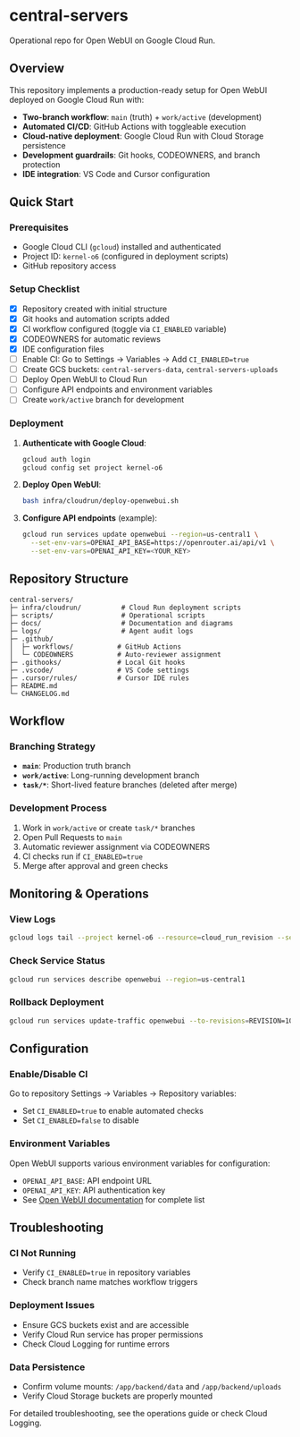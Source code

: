 # central-servers

Operational repo for Open WebUI on Google Cloud Run.

## Overview

This repository implements a production-ready setup for Open WebUI deployed on Google Cloud Run with:

- **Two-branch workflow**: `main` (truth) + `work/active` (development)
- **Automated CI/CD**: GitHub Actions with toggleable execution
- **Cloud-native deployment**: Google Cloud Run with Cloud Storage persistence
- **Development guardrails**: Git hooks, CODEOWNERS, and branch protection
- **IDE integration**: VS Code and Cursor configuration

## Quick Start

### Prerequisites

- Google Cloud CLI (`gcloud`) installed and authenticated
- Project ID: `kernel-o6` (configured in deployment scripts)
- GitHub repository access

### Setup Checklist

- [x] Repository created with initial structure
- [x] Git hooks and automation scripts added
- [x] CI workflow configured (toggle via `CI_ENABLED` variable)
- [x] CODEOWNERS for automatic reviews
- [x] IDE configuration files
- [ ] Enable CI: Go to Settings → Variables → Add `CI_ENABLED=true`
- [ ] Create GCS buckets: `central-servers-data`, `central-servers-uploads`
- [ ] Deploy Open WebUI to Cloud Run
- [ ] Configure API endpoints and environment variables
- [ ] Create `work/active` branch for development

### Deployment

1. **Authenticate with Google Cloud**:
   ```bash
   gcloud auth login
   gcloud config set project kernel-o6
   ```

2. **Deploy Open WebUI**:
   ```bash
   bash infra/cloudrun/deploy-openwebui.sh
   ```

3. **Configure API endpoints** (example):
   ```bash
   gcloud run services update openwebui --region=us-central1 \
     --set-env-vars=OPENAI_API_BASE=https://openrouter.ai/api/v1 \
     --set-env-vars=OPENAI_API_KEY=<YOUR_KEY>
   ```

## Repository Structure

```
central-servers/
├─ infra/cloudrun/          # Cloud Run deployment scripts
├─ scripts/                 # Operational scripts
├─ docs/                    # Documentation and diagrams
├─ logs/                    # Agent audit logs
├─ .github/
│  ├─ workflows/           # GitHub Actions
│  └─ CODEOWNERS           # Auto-reviewer assignment
├─ .githooks/              # Local Git hooks
├─ .vscode/                # VS Code settings
├─ .cursor/rules/          # Cursor IDE rules
├─ README.md
└─ CHANGELOG.md
```

## Workflow

### Branching Strategy

- **`main`**: Production truth branch
- **`work/active`**: Long-running development branch
- **`task/*`**: Short-lived feature branches (deleted after merge)

### Development Process

1. Work in `work/active` or create `task/*` branches
2. Open Pull Requests to `main`
3. Automatic reviewer assignment via CODEOWNERS
4. CI checks run if `CI_ENABLED=true`
5. Merge after approval and green checks

## Monitoring & Operations

### View Logs
```bash
gcloud logs tail --project kernel-o6 --resource=cloud_run_revision --service=openwebui
```

### Check Service Status
```bash
gcloud run services describe openwebui --region=us-central1
```

### Rollback Deployment
```bash
gcloud run services update-traffic openwebui --to-revisions=REVISION=100
```

## Configuration

### Enable/Disable CI

Go to repository Settings → Variables → Repository variables:
- Set `CI_ENABLED=true` to enable automated checks
- Set `CI_ENABLED=false` to disable

### Environment Variables

Open WebUI supports various environment variables for configuration:
- `OPENAI_API_BASE`: API endpoint URL
- `OPENAI_API_KEY`: API authentication key
- See [Open WebUI documentation](https://docs.openwebui.com/getting-started/env-configuration/) for complete list

## Troubleshooting

### CI Not Running
- Verify `CI_ENABLED=true` in repository variables
- Check branch name matches workflow triggers

### Deployment Issues
- Ensure GCS buckets exist and are accessible
- Verify Cloud Run service has proper permissions
- Check Cloud Logging for runtime errors

### Data Persistence
- Confirm volume mounts: `/app/backend/data` and `/app/backend/uploads`
- Verify Cloud Storage buckets are properly mounted

For detailed troubleshooting, see the operations guide or check Cloud Logging.
